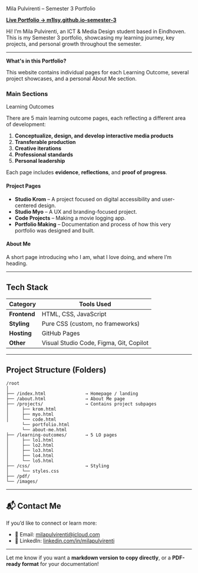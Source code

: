Mila Pulvirenti – Semester 3 Portfolio

**[Live Portfolio → m1lsy.github.io-semester-3](https://m1lsy.github.io-semester-3)**

Hi! I’m Mila Pulvirenti, an ICT & Media Design student based in Eindhoven.
This is my Semester 3 portfolio, showcasing my learning journey, key projects, and personal growth throughout the semester.

---

**What's in this Portfolio?**

This website contains individual pages for each Learning Outcome, several project showcases, and a personal About Me section.

### Main Sections

Learning Outcomes

There are 5 main learning outcome pages, each reflecting a different area of development:

1. **Conceptualize, design, and develop interactive media products**
2. **Transferable production**
3. **Creative iterations**
4. **Professional standards**
5. **Personal leadership**

Each page includes **evidence**, **reflections**, and **proof of progress**.

#### Project Pages

* **Studio Krom** – A project focused on digital accessibility and user-centered design.
* **Studio Myo** – A UX and branding-focused project.
* **Code Projects** – Making a movie logging app.
* **Portfolio Making** – Documentation and process of how this very portfolio was designed and built.

#### About Me

A short page introducing who I am, what I love doing, and where I’m heading.

---

## Tech Stack

| Category     | Tools Used                            |
| ------------ | ------------------------------------- |
| **Frontend** | HTML, CSS, JavaScript                 |
| **Styling**  | Pure CSS (custom, no frameworks)      |
| **Hosting**  | GitHub Pages                          |
| **Other**    | Visual Studio Code, Figma, Git, Copilot |

---

## Project Structure (Folders)

```
/root
│
├── /index.html               → Homepage / landing
├── /about.html               → About Me page
├── /projects/                → Contains project subpages
│     ├── krom.html
│     ├── myo.html
│     └── code.html
      └── portfolio.html
      └── about-me.html
├── /learning-outcomes/       → 5 LO pages
│     ├── lo1.html
│     ├── lo2.html
│     ├── lo3.html
│     ├── lo4.html
│     └── lo5.html
├── /css/                     → Styling
│     └── styles.css
├── /pdf/ 
└── /images/                 
```

---

## 📬 Contact Me

If you’d like to connect or learn more:

* 📧 Email: [milapulvirenti@icloud.com](mailto:milapulvirenti@icloud.com)
* 💼 LinkedIn: [linkedin.com/in/milapulvirenti](https://linkedin.com/in/milapulvirenti)

---

Let me know if you want a **markdown version to copy directly**, or a **PDF-ready format** for your documentation!
